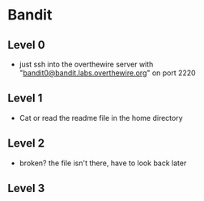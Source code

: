 # Bandit

## Level 0

- just ssh into the overthewire server with "bandit0@bandit.labs.overthewire.org" on port 2220

## Level 1

- Cat or read the readme file in the home directory

## Level 2

- broken? the file isn't there, have to look back later

## Level 3

